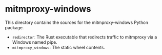 # mitmproxy-windows

This directory contains the sources for the mitmproxy-windows Python package.
 
 - `redirector`: The Rust executable that redirects traffic to mitmproxy via a Windows named pipe.
 - `mitmproxy_windows`: The static wheel contents.
